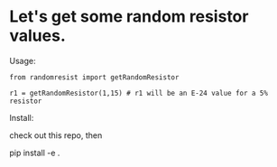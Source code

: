 # Let's get some random resistor values.

Usage:

	from randomresist import getRandomResistor

	r1 = getRandomResistor(1,15) # r1 will be an E-24 value for a 5% resistor

Install:

check out this repo, then 

pip install -e .
